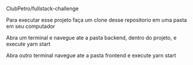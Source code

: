 ClubPetro/fullstack-challenge

Para executar esse projeto faça um clone desse repositorio em uma pasta em seu computador

Abra um terminal e navegue ate a pasta backend, dentro do projeto, e execute yarn start

Abra outro terminal navegue ate a pasta frontend e execute yarn start
